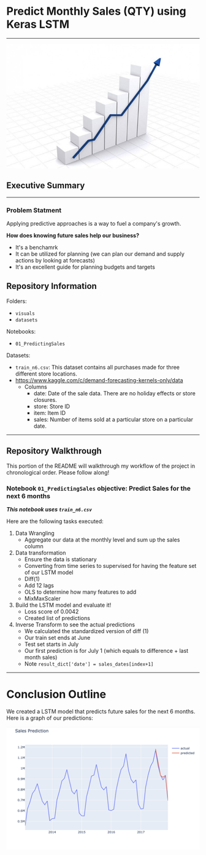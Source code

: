 # Predict Monthly Sales (QTY) using Keras LSTM
---

<img src="./visuals/salesforecast.jpg">

## Executive Summary
---

### Problem Statment
Applying predictive approaches is a way to fuel a company's growth. 

**How does knowing future sales help our business?**
- It's a benchamrk
- It can be utilized for planning (we can plan our demand and supply actions by looking at forecasts)
- It's an excellent guide for planning budgets and targets

## Repository Information

Folders:
- `visuals`
- `datasets`

Notebooks:
- `01_PredictingSales`

Datasets:
- `train_n6.csv`: This dataset contains all purchases made for three different store locations. 
- https://www.kaggle.com/c/demand-forecasting-kernels-only/data
    - Columns
        - date: Date of the sale data. There are no holiday effects or store closures.
        - store: Store ID
        - item: Item ID
        - sales: Number of items sold at a particular store on a particular date.

---

## Repository Walkthrough 

This portion of the README will walkthrough my workflow of the project in chronological order. Please follow along!

### Notebook `01_PredictingSales` objective: Predict Sales for the next 6 months 
***This notebook uses `train_n6.csv`***

Here are the following tasks executed:
1. Data Wrangling 
    - Aggregate our data at the monthly level and sum up the sales column
2. Data transformation
    - Ensure the data is stationary
    - Converting from time series to supervised for having the feature set of our LSTM model
    - Diff(1)
    - Add 12 lags 
    - OLS to determine how many features to add
    - MixMaxScaler
3. Build the LSTM model and evaluate it!
    - Loss score of 0.0042
    - Created list of predictions
4. Inverse Transform to see the actual predictions
    - We calculated the standardized version of diff (1)
    - Our train set ends at June 
    - Test set starts in July 
    - Our first prediction is for July 1 (which equals to difference + last month sales) 
    - Note `result_dict['date'] = sales_dates[index+1]`

---

# Conclusion Outline

We created a LSTM model that predicts future sales for the next 6 months. Here is a graph of our predictions: 

<img src="./visuals/salesforecastgraph.png">

